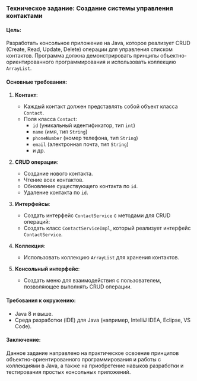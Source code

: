 ### Техническое задание: Создание системы управления контактами

#### Цель:
Разработать консольное приложение на Java, которое реализует CRUD (Create, Read, Update, Delete) операции для управления списком контактов. Программа должна демонстрировать принципы объектно-ориентированного программирования и использовать коллекцию `ArrayList`.

#### Основные требования:
1. **Контакт**:
    - Каждый контакт должен представлять собой объект класса `Contact`.
    - Поля класса `Contact`:
        - `id` (уникальный идентификатор, тип `int`)
        - `name` (имя, тип `String`)
        - `phoneNumber` (номер телефона, тип `String`)
        - `email` (электронная почта, тип `String`)
        - и др.

2. **CRUD операции**:
    - Создание нового контакта.
    - Чтение всех контактов.
    - Обновление существующего контакта по `id`.
    - Удаление контакта по `id`.

3. **Интерфейсы**:
    - Создать интерфейс `ContactService` с методами для CRUD операций:
    - Создать класс `ContactServiceImpl`, который реализует интерфейс `ContactService`.

4. **Коллекция**:
    - Использовать коллекцию `ArrayList` для хранения контактов.

5. **Консольный интерфейс**:
    - Создать меню для взаимодействия с пользователем, позволяющее выполнять CRUD операции.

#### Требования к окружению:
- Java 8 и выше.
- Среда разработки (IDE) для Java (например, IntelliJ IDEA, Eclipse, VS Code).

#### Заключение:
Данное задание направлено на практическое освоение принципов объектно-ориентированного программирования и работы с коллекциями в Java, а также на приобретение навыков разработки и тестирования простых консольных приложений.
